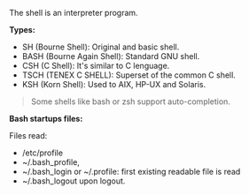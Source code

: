 The shell is an interpreter program.

**Types:**

- SH (Bourne Shell): Original and basic shell.
- BASH (Bourne Again Shell): Standard GNU shell.
- CSH (C Shell): It's similar to C lenguage.
- TSCH (TENEX C SHELL): Superset of the common C shell.
- KSH (Korn Shell): Used to AIX, HP-UX and Solaris.

> Some shells like bash or zsh support auto-completion.

**Bash startups files:**

Files read:

- /etc/profile
- ~/.bash_profile,
- ~/.bash_login or ~/.profile: first existing readable file is read
- ~/.bash_logout upon logout.
